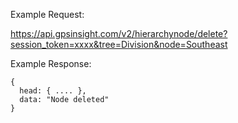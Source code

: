 Example Request:

https://api.gpsinsight.com/v2/hierarchynode/delete?session_token=xxxx&tree=Division&node=Southeast

Example Response:

    {
      head: { .... },
      data: "Node deleted"
    }
